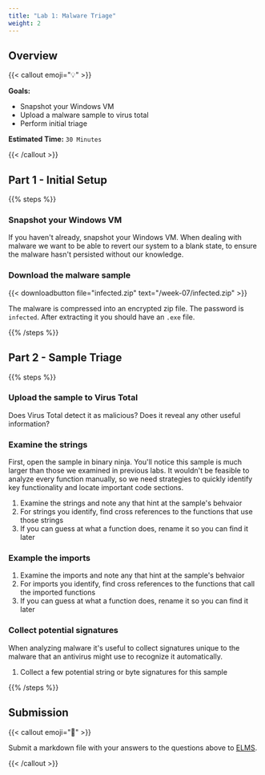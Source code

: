 ```yaml
---
title: "Lab 1: Malware Triage"
weight: 2
---
```


## Overview

{{< callout emoji="💡" >}}

**Goals:**

- Snapshot your Windows VM
- Upload a malware sample to virus total
- Perform initial triage

**Estimated Time:** `30 Minutes`

{{< /callout >}}

## Part 1 - Initial Setup

{{% steps %}}

### Snapshot your Windows VM

If you haven't already, snapshot your Windows VM. When dealing with malware we want to be able to revert our system to a blank state, to ensure the malware hasn't persisted without our knowledge.

### Download the malware sample

{{< downloadbutton file="infected.zip" text="/week-07/infected.zip" >}}

The malware is compressed into an encrypted zip file. The password is
`infected`. After extracting it you should have an `.exe` file.

{{% /steps %}}

## Part 2 - Sample Triage

{{% steps %}}

### Upload the sample to Virus Total

Does Virus Total detect it as malicious? Does it reveal any other useful information?

### Examine the strings

First, open the sample in binary ninja. You'll notice this sample is much larger than those we examined in previous labs. It wouldn't be feasible to analyze every function manually, so we need strategies to quickly identify key functionality and locate important code sections.

1. Examine the strings and note any that hint at the sample's behvaior
2. For strings you identify, find cross references to the functions that use those strings
3. If you can guess at what a function does, rename it so you can find it later

### Example the imports

1. Examine the imports and note any that hint at the sample's behvaior
2. For imports you identify, find cross references to the functions that call the imported functions
3. If you can guess at what a function does, rename it so you can find it later

### Collect potential signatures

When analyzing malware it's useful to collect signatures unique to the malware that an antivirus might use to recognize it automatically.

1. Collect a few potential string or byte signatures for this sample

{{% /steps %}}

## Submission

{{< callout emoji="📝" >}}

Submit a markdown file with your answers to the questions above to
[ELMS](https://umd.instructure.com/courses/1374508/assignments).

{{< /callout >}}
